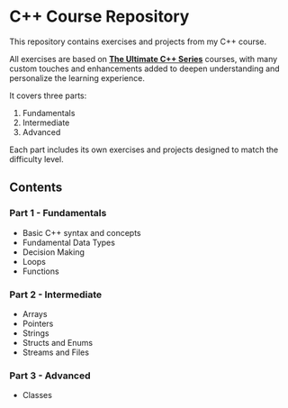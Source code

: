 # C++ Course Repository

This repository contains exercises and projects from my C++ course.

All exercises are based on **[The Ultimate C++ Series](https://codewithmosh.com/p/ultimate-c-plus-plus-series)** courses, with many custom touches and enhancements added to deepen understanding and personalize the learning experience.

It covers three parts:
1. Fundamentals
2. Intermediate
3. Advanced

Each part includes its own exercises and projects designed to match the difficulty level.

## Contents

### Part 1 - Fundamentals
- Basic C++ syntax and concepts
- Fundamental Data Types
- Decision Making
- Loops
- Functions

### Part 2 - Intermediate
- Arrays
- Pointers
- Strings
- Structs and Enums
- Streams and Files

### Part 3 - Advanced
- Classes
